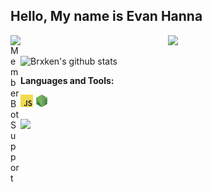 ## Hello, My name is Evan Hanna
<a href="https://discord.gg/TgwHKd9">
  <img align="left" alt="Member Bot Support" width="16px" src="https://cdn.jsdelivr.net/npm/simple-icons@v3/icons/discord.svg" />
</a>

<p align='center'>
  <a href="#"><img src="https://badges.pufler.dev/visits/brxkendev/brxkendev"></a>
</p>

![Brxken's github stats](https://github-readme-stats.vercel.app/api?username=brxkendev)

**Languages and Tools:**  

<code><img height="20" src="https://raw.githubusercontent.com/github/explore/80688e429a7d4ef2fca1e82350fe8e3517d3494d/topics/javascript/javascript.png"></code>
<code><img height="20" src="https://raw.githubusercontent.com/github/explore/80688e429a7d4ef2fca1e82350fe8e3517d3494d/topics/nodejs/nodejs.png"></code>    

<a href="https://github.com/BrxkenDev">
  <img align="center" src="https://github-readme-stats.vercel.app/api/top-langs/?username=brxkendev&theme=light&hide_langs_below=1" />
</a>
